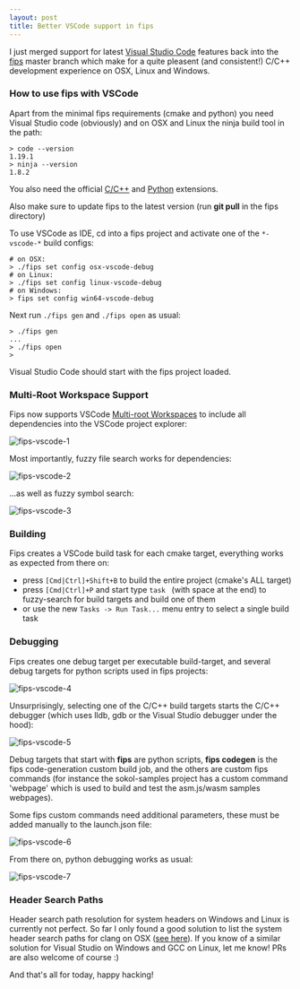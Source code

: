 ```yaml
---
layout: post
title: Better VSCode support in fips
---
```


I just merged support for latest [Visual Studio Code](https://code.visualstudio.com/) features back into
the [fips](https://github.com/floooh/fips) master branch which
make for a quite pleasent (and consistent!) C/C++ development experience
on OSX, Linux and Windows.

### How to use fips with VSCode

Apart from the minimal fips requirements (cmake and python) you
need Visual Studio code (obviously) and on OSX and Linux the
ninja build tool in the path:

```
> code --version
1.19.1
> ninja --version
1.8.2
```
You also need the official [C/C++](https://code.visualstudio.com/docs/languages/cpp) and 
[Python](https://code.visualstudio.com/docs/languages/python) extensions.

Also make sure to update fips to the latest version (run **git pull** in the
fips directory)

To use VSCode as IDE, cd into a fips project and activate one of the
```*-vscode-*``` build configs:

```
# on OSX:
> ./fips set config osx-vscode-debug
# on Linux:
> ./fips set config linux-vscode-debug
# on Windows:
> fips set config win64-vscode-debug
```

Next run ```./fips gen``` and ```./fips open``` as usual:

```
> ./fips gen
...
> ./fips open
>
```

Visual Studio Code should start with the fips project loaded.

### Multi-Root Workspace Support

Fips now supports VSCode [Multi-root Workspaces](https://code.visualstudio.com/docs/editor/multi-root-workspaces) to include all
dependencies into the VSCode project explorer:

![fips-vscode-1](../../../images/fips-vscode-1.png)

Most importantly, fuzzy file search works for dependencies:

![fips-vscode-2](../../../images/fips-vscode-2.png)

...as well as fuzzy symbol search:

![fips-vscode-3](../../../images/fips-vscode-3.png)

### Building

Fips creates a VSCode build task for each cmake target, everything
works as expected from there on:

- press ```[Cmd|Ctrl]+Shift+B``` to build the entire project (cmake's ALL target)
- press ```[Cmd|Ctrl]+P``` and start type ```task ``` (with space at the end) to fuzzy-search for build targets and build one of them
- or use the new ```Tasks -> Run Task...``` menu entry to select a single build task

### Debugging

Fips creates one debug target per executable build-target, and several debug
targets for python scripts used in fips projects:

![fips-vscode-4](../../../images/fips-vscode-4.png)

Unsurprisingly, selecting one of the C/C++ build targets starts the C/C++
debugger (which uses lldb, gdb or the Visual Studio debugger under the hood):

![fips-vscode-5](../../../images/fips-vscode-5.png)

Debug targets that start with **fips** are python scripts, **fips codegen**
is the fips code-generation custom build job, and the others are custom fips
commands (for instance the sokol-samples project has a custom command 'webpage'
which is used to build and test the asm.js/wasm samples webpages).

Some fips custom commands need additional parameters, these must be added
manually to the launch.json file:

![fips-vscode-6](../../../images/fips-vscode-6.png)

From there on, python debugging works as usual:

![fips-vscode-7](../../../images/fips-vscode-7.png)

### Header Search Paths

Header search path resolution for system headers 
on Windows and Linux is currently not perfect. So far I only
found a good solution to list the system header search paths
for clang on OSX ([see here](https://github.com/floooh/fips/blob/30bf246674dcf7853489dfdef6a7bc91bf75d1cd/mod/tools/vscode.py#L85)). If you know of a similar solution for Visual Studio
on Windows and GCC on Linux, let me know! PRs are also welcome of course :)

And that's all for today, happy hacking!

